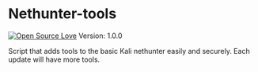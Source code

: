 # Nethunter-tools
[![Open Source Love](https://badges.frapsoft.com/os/v1/open-source.svg?v=102)](https://github.com/command-z3r0?tab=repositories) Version: 1.0.0 

Script that adds tools to the basic Kali nethunter easily and securely. Each update will have more tools. 

